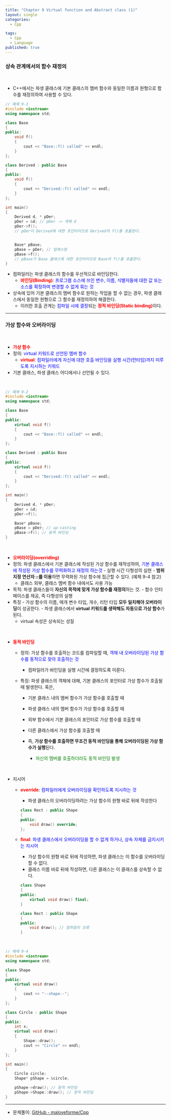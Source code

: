 ```yaml
---
title: "Chapter 9 Virtual function and Abstract class (1)"
layout: single
categories:
  - Cpp

tags:
  - Cpp
  - Language
published: true
---
```


### 상속 관계에서의 함수 재정의

<br>

- C++에서는 파생 클래스에 기본 클래스의 멤버 함수와 동일한 이름과 원형으로 함수를 재정의하여 사용할 수 있다.

```cpp
// 예제 9-1
#include <iostream>
using namespace std;

class Base
{
public:
    void f()
    {
        cout << "Base::f() called" << endl;
    }
};

class Derived : public Base
{
public:
    void f()
    {
        cout << "Derived::f() called" << endl;
    }
};

int main()
{
    Derived d, * pDer;
    pDer = &d; // pDer -> 객체 d
    pDer->f();
    // pDer이 Derived에 대한 포인터이므로 Derived의 f()를 호출한다.


    Base* pBase;
    pBase = pDer; // 업캐스팅
    pBase->f();
    // pBase가 Base 클래스에 대한 포인터이므로 Base의 f()를 호출한다.
}
```

- 컴파일러는 파생 클래스의 함수를 우선적으로 바인딩한다.
  - <span style = "color:red">**바인딩(Binding)**</span>: <span style = "color:blue">프로그램 소스에 쓰인 변수, 이름, 식별자들에 대한 값 또는 소스를 확정하여 변경할 수 없게 묶는 것</span>
- 상속에 있어 기본 클래스의 멤버 함수로 원하는 작업을 할 수 없는 경우, 파생 클래스에서 동일한 원형으로 그 함수를 재정의하여 해결한다.
  - 이러한 호출 관계는 <span style = "color:blue">컴파일 시에 결정</span>되는 <span style = "color:red">**정적 바인딩(Static binding)**</span>이다.

---

### 가상 함수와 오버라이딩

<br>

-  <span style = "color:red">**가상 함수**</span>
  - 정의: <span style = "color:blue">virtual 키워드로 선언된 멤버 함수</span>
    - <span style = "color:red">**virtual**</span>: <span style = "color:blue">컴파일러에게 자신에 대한 호출 바인딩을 실행 시간(런타임)까지 미루도록 지시하는 키워드 </span>
  - 기본 클래스, 파생 클래스 어디에서나 선언될 수 있다.

<br>

```cpp
// 예제 9-2
#include <iostream>
using namespace std;

class Base
{
public:
	virtual void f()
	{
		cout << "Base::f() called" << endl;
	}
};

class Derived : public Base
{
public:
	virtual void f()
	{
		cout << "Derived::f() called" << endl;
	}
};

int main()
{
	Derived d, * pDer;
	pDer = &d;
	pDer->f();

	Base* pBase;
	pBase = pDer; // up-casting
	pBase->f(); // 동적 바인딩
}
```

<br>

-  <span style = "color:red">**오버라이딩(overriding)**</span>
  -  정의: 파생 클래스에서 기본 클래스에 작성된 가상 함수를 재작성하여, <span style="color:blue">기본 클래스에 작성된 가상 함수를 무력화하고 재정의 하는것</span>
    -  실행 시간 다형성의 실현
    -  **범위 지정 연산자 ::를 이용**하면 무력화된 가상 함수에 접근할 수 있다. (예제 9-4 참고)
      -  클래스 외부, 클래스 멤버 함수 내에서도 사용 가능
  -  목적: 파생 클래스들이 **자신의 목적에 맞게 가상 함수를 재정의**하는 것.
    -  함수 인터페이스를 제공, 즉 다형성의 실행
  -  특징
    -  가상 함수의 이름, 매개 변수 타입, 개수, 리턴 타입 **모두 일치해야 오버라이딩**이 성공한다.
    -  파생 클래스에서 **virtual 키워드를 생략해도 자동으로 가상 함수**가 된다.
      -  virtual 속성은 상속되는 성질


<br>

- <span style = "color:red">**동적 바인딩**</span>

  - 정의: 가상 함수를 호출하는 코드를 컴파일할 때, <span style="color:blue">객채 내 오버라이딩된 가상 함수를 동적으로 찾아 호출하는 것</span>

    - 컴파일러가 바인딩을 실행 시간에 결정하도록 미룬다.

  - 특징: 파생 클래스의 객체에 대해, 기본 클래스의 포인터로 가상 함수가 호출될 때 발생한다. 혹은,

    - 기본 클래스 내의 멤버 함수가 가상 함수를 호출할 때
    - 파생 클래스 내의 멤버 함수가 가상 함수를 호출할 때
    - 외부 함수에서 기본 클래스의 포인터로 가상 함수를 호출할 때
    - 다른 클래스에서 가상 함수를 호출할 때

    - 즉, **가상 함수를 호출하면 무조건 동적 바인딩을 통해 오버라이딩된 가상 함수가 실행**된다.
      - <span style = "color:green">자신의 멤버를 호출하더라도 동적 바인딩 발생</span>

<br>

- 지시어

  - <span style = "color:red">**override**</span>: <span style="color:blue">컴파일러에게 오버라이딩을 확인하도록 지시하는 것</span>

    - 파생 클래스의 오버라이딩하려는 가상 함수의 원형 바로 뒤에 작성한다

    ```cpp
    class Rect : public Shape
    {
    public:
        void draw() override;
    };
    ```

  - <span style = "color:red">**final**</span>: <span style="color:blue">파생 클래스에서 오버라이딩을 할 수 없게 하거나, 상속 자체를 금지시키는 지시어</span>

    - 가상 함수의 원형 바로 뒤에 작성하면, 파생 클래스는 이 함수를 오버라이딩 할 수 없다.
    - 클래스 이름 바로 뒤에 작성하면, 다른 클래스는 이 클래스를 상속할 수 없다.

    ```cpp
    class Shape
    {
    public:
    	virtual void draw() final;    
    }
    
    class Rect : public Shape
    {
    public:
        void draw(); // 컴파일러 오류
    }
    ```

<br>

```cpp
// 예제 9-4
#include <iostream>
using namespace std;

class Shape
{
public:
	virtual void draw()
	{
		cout << "--shape--";
	}
};

class Circle : public Shape
{
public:
	int x;
	virtual void draw()
	{
		Shape::draw();
		cout << "Circle" << endl;
	}
};

int main()
{
	Circle circle;
	Shape* pShape = &circle;

	pShape->draw(); // 동적 바인딩
	pShape->Shape::draw(); // 정적 바인딩
}
```

---

- 문제풀이: [GitHub - maloveforme/Cpp](https://github.com/maloveforme/Cpp)
